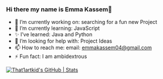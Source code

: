 ### Hi there my name is Emma Kassem👋

- 🔭 I’m currently working on: searching for a fun new Project
- 🌱 I’m currently learning: JavaScript
- ✨ I’ve learned: Java and Python
- 🤔 I’m looking for help with: Project Ideas
- 📫 How to reach me: email: emmakassem04@gmail.com
- ⚡ Fun fact: I am ambidextrous



[![That1artkid's GitHub | Stats](https://stats.quine.sh/That1artkid/github?theme=dark)](https://quine.sh?utm_source=widgets&utm_campaign=That1artkid)

<!--
**That1artkid/That1artkid** is a ✨ _special_ ✨ repository because its `README.md` (this file) appears on your GitHub profile.

Here are some ideas to get you started:

- 🔭 I’m currently working on ...
- 🌱 I’m currently learning ...
- 👯 I’m looking to collaborate on ...
- 🤔 I’m looking for help with ...
- 💬 Ask me about ...
- 📫 How to reach me: ...
- 😄 Pronouns: ...
- ⚡ Fun fact: ...
-->
